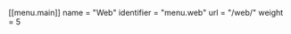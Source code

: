 

[[menu.main]]
    name       = "Web"
    identifier = "menu.web"
    url        = "/web/"
    weight     = 5